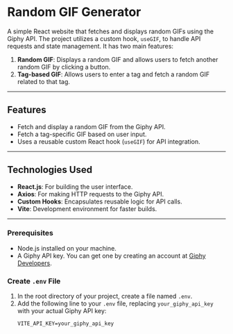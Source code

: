# Random GIF Generator

A simple React website that fetches and displays random GIFs using the Giphy API. The project utilizes a custom hook, `useGIF`, to handle API requests and state management. It has two main features:

1. **Random GIF**: Displays a random GIF and allows users to fetch another random GIF by clicking a button.
2. **Tag-based GIF**: Allows users to enter a tag and fetch a random GIF related to that tag.

---

## Features

- Fetch and display a random GIF from the Giphy API.
- Fetch a tag-specific GIF based on user input.
- Uses a reusable custom React hook (`useGIF`) for API integration.

---

## Technologies Used

- **React.js**: For building the user interface.
- **Axios**: For making HTTP requests to the Giphy API.
- **Custom Hooks**: Encapsulates reusable logic for API calls.
- **Vite**: Development environment for faster builds.

---

### Prerequisites

- Node.js installed on your machine.
- A Giphy API key. You can get one by creating an account at [Giphy Developers](https://developers.giphy.com/).

### Create `.env` File

1. In the root directory of your project, create a file named `.env`.
2. Add the following line to your `.env` file, replacing `your_giphy_api_key` with your actual Giphy API key:
   ```env
   VITE_API_KEY=your_giphy_api_key
   ```
